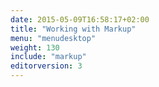 ```yaml
---
date: 2015-05-09T16:58:17+02:00
title: "Working with Markup"
menu: "menudesktop"
weight: 130
include: "markup"
editorversion: 3
---
```

